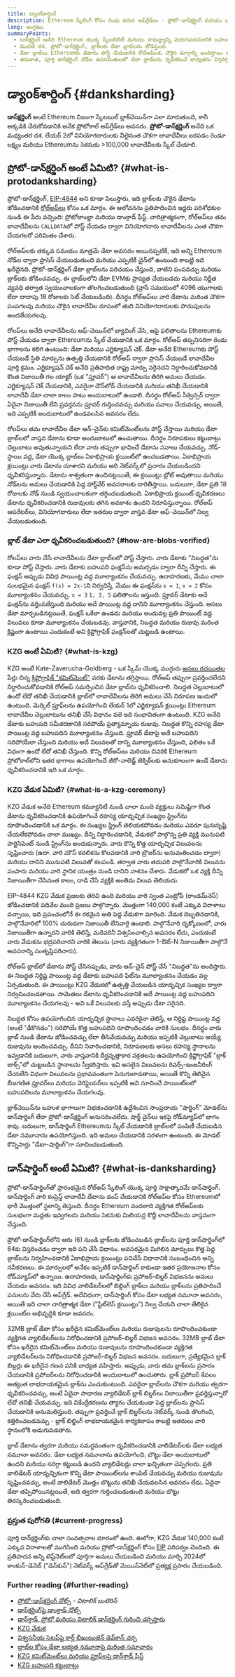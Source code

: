 ```yaml
---
title: డ్యాoక్‌శార్దింగ్
description: Ethereum స్కేలింగ్ కోసం రెండు వరుస అప్‌గ్రేడ్‌లు - ప్రోటో-డాన్‌క్షర్డింగ్‌ మరియు డాన్‌క్షర్డింగ్‌ గురించి తెలుసుకోండి.
lang: ఆంగ్లము
summaryPoints:
  - డాన్‌క్షర్డింగ్‌ అనేది Ethereum యొక్క స్కేలబిలిటీ మరియు సామర్థ్యాన్ని మెరుగుపరచడానికి బహుళ-దశల అప్‌గ్రేడ్.
  - మొదటి దశ, ప్రోటో-డాన్‌క్షర్డింగ్‌, బ్లాక్‌లకు డేటా బ్లాబ్‌లను జోడిస్తుంది
  - డేటా బ్లాబ్‌లు Ethereumకు డేటాను పోస్ట్ చేయడానికి రోల్‌అప్‌లకు చౌకైన మార్గాన్ని అందిస్తాయి మరియు ఆ ఖర్చులను వినియోగదారులకు తక్కువ లావాదేవీల రుసుము రూపంలో బదిలీ చేయవచ్చు.
  - తరువాత, పూర్తి డాన్‌క్షర్డింగ్‌ నోడ్‌ల ఉపసమితులలో డేటా బ్లాబ్‌లను ధృవీకరించే బాధ్యతను విస్తరిస్తుంది, Ethereumను సెకనుకు 100,000 కంటే ఎక్కువ లావాదేవీలకు స్కేల్ చేస్తుంది.
---
```


# డ్యాoక్‌శార్దింగ్ {#danksharding}

**డాన్‌క్షర్డింగ్‌** అంటే Ethereum నిజంగా స్కేలబుల్ బ్లాక్‌చెయిన్‌గా ఎలా మారుతుంది, కానీ అక్కడికి చేరుకోవడానికి అనేక ప్రోటోకాల్ అప్‌గ్రేడ్‌లు అవసరం. **ప్రోటో-డాన్‌క్షర్డింగ్‌** అనేది ఒక మధ్యంతర దశ. లేయర్ 2లో వినియోగదారులకు వీలైనంత చౌకగా లావాదేవీలు జరపడం రెండూ లక్ష్యం మరియు Ethereumను సెకనుకు >100,000 లావాదేవీలకు స్కేల్ చేయాలి.

## ప్రోటో-డాన్‌క్షర్డింగ్‌ అంటే ఏమిటి? {#what-is-protodanksharding}

ప్రోటో-డాన్‌క్షర్డింగ్‌, [EIP-4844](https://eips.ethereum.org/EIPS/eip-4844) అని కూడా పిలుస్తారు, ఇది బ్లాక్‌లకు చౌకైన డేటాను జోడించడానికి [రోల్‌అప్‌లు](/layer-2/#rollups) కోసం ఒక మార్గం. ఈ ఆలోచనను ప్రతిపాదించిన ఇద్దరు పరిశోధకుల నుండి ఈ పేరు వచ్చింది: ప్రోటోలాంబ్డా మరియు డాంక్రాడ్ ఫీస్ట్. చారిత్రాత్మకంగా, రోల్‌అప్‌లు తమ లావాదేవీలను `CALLDATA`లో పోస్ట్ చేయడం ద్వారా వినియోగదారు లావాదేవీలను ఎంత చౌకగా చేయగలరో పరిమితం చేశారు.

రోల్‌అప్‌లకు తక్కువ సమయం మాత్రమే డేటా అవసరం అయినప్పటికీ, ఇది అన్ని Ethereum నోడ్‌ల ద్వారా ప్రాసెస్ చేయబడుతుంది మరియు ఎప్పటికీ చైన్‌లో ఉంటుంది కాబట్టి ఇది ఖరీదైనది. ప్రోటో-డాన్‌క్షర్డింగ్‌ డేటా బ్లాబ్‌లను పరిచయం చేస్తుంది, వాటిని పంపవచ్చు మరియు బ్లాక్‌లకు జోడించవచ్చు. ఈ బ్లాబ్‌లలోని డేటా EVMకు ప్రాప్యత చేయబడదు మరియు నిర్ణీత వ్యవధి తర్వాత స్వయంచాలకంగా తొలగించబడుతుంది (వ్రాసే సమయంలో 4096 యుగాలకు లేదా దాదాపు 18 రోజులకు సెట్ చేయబడింది). దీనర్థం రోల్‌అప్‌లు వారి డేటాను మరింత చౌకగా పంపగలవు మరియు చౌకైన లావాదేవీల రూపంలో తుది వినియోగదారులకు పొదుపులను అందజేయగలవు.

<ExpandableCard title="బ్లాబ్‌లు రోల్‌అప్‌లను ఎందుకు చౌకగా చేస్తాయి?" eventCategory="/roadmap/danksharding" eventName="clicked why do blocks make rollups cheaper?">

రోలప్‌లు అనేది లావాదేవీలను ఆఫ్-చెయిన్‌లో బ్యాచింగ్ చేసి, ఆపై ఫలితాలను Ethereumకు పోస్ట్ చేయడం ద్వారా Ethereumను స్కేల్ చేయడానికి ఒక మార్గం. రోల్అప్ తప్పనిసరిగా రెండు భాగాలను కలిగి ఉంటుంది: డేటా మరియు ఎగ్జిక్యూషన్ చెక్. డేటా అనేది Ethereumకు పోస్ట్ చేయబడే స్థితి మార్పును ఉత్పత్తి చేయడానికి రోల్అప్ ద్వారా ప్రాసెస్ చేయబడే లావాదేవీల పూర్తి క్రమం. ఎగ్జిక్యూషన్ చెక్ అనేది ప్రతిపాదిత రాష్ట్ర మార్పు సరైనదని నిర్ధారించుకోవడానికి కొంత నిజాయితీ గల యాక్టర్ (ఒక "ప్రూవర్") ఆ లావాదేవీలను తిరిగి అమలు చేయడం. ఎగ్జిక్యూషన్ చెక్ చేయడానికి, ఎవరైనా డౌన్‌లోడ్ చేయడానికి మరియు తనిఖీ చేయడానికి లావాదేవీ డేటా చాలా కాలం పాటు అందుబాటులో ఉండాలి. దీనర్థం రోల్అప్ సీక్వెన్సర్ ద్వారా ఏదైనా నిజాయితీ లేని ప్రవర్తనను ప్రూవర్ గుర్తించవచ్చు మరియు సవాలు చేయవచ్చు. అయితే, ఇది ఎప్పటికీ అందుబాటులో ఉండవలసిన అవసరం లేదు.

</ExpandableCard>

<ExpandableCard title="బ్లాబ్ డేటాను ఎందుకు తొలగించడం మంచిది?" eventCategory="/roadmap/danksharding" eventName="clicked why is it OK to delete the blob data?">

రోలప్‌లు తమ లావాదేవీల డేటా ఆన్-చైన్‌కు కమిట్‌మెంట్‌లను పోస్ట్ చేస్తాయి మరియు డేటా బ్లాబ్‌లలో వాస్తవ డేటాను కూడా అందుబాటులో ఉంచుతాయి. దీనర్థం నిరూపకులు కట్టుబాట్లు చెల్లుబాటు అవుతున్నాయని లేదా వారు తప్పుగా భావించే డేటాను సవాలు చేయవచ్చు. నోడ్-స్థాయి వద్ద, డేటా యొక్క బ్లాబ్‌లు ఏకాభిప్రాయ క్లయింట్‌లో ఉంచబడతాయి. ఏకాభిప్రాయ క్లయింట్లు వారు డేటాను చూశారని మరియు అది నెట్‌వర్క్‌లో ప్రచారం చేయబడిందని ధృవీకరిస్తున్నారు. డేటాను శాశ్వతంగా ఉంచినట్లయితే, ఈ క్లయింట్లు బ్లోట్ అవుతాయి మరియు నోడ్‌లను అమలు చేయడానికి పెద్ద హార్డ్‌వేర్ అవసరాలకు దారితీస్తాయి. బదులుగా, డేటా ప్రతి 18 రోజులకు నోడ్ నుండి స్వయంచాలకంగా తగ్గించబడుతుంది. ఏకాభిప్రాయ క్లయింట్ ధృవీకరణలు డేటాను ధృవీకరించడానికి రుజువులకు తగిన అవకాశం ఉందని నిరూపిస్తున్నాయి. రోల్‌అప్ ఆపరేటర్‌లు, వినియోగదారులు లేదా ఇతరుల ద్వారా వాస్తవ డేటా ఆఫ్-చెయిన్‌లో నిల్వ చేయబడుతుంది.

</ExpandableCard>

### బ్లాబ్ డేటా ఎలా ధృవీకరించబడుతుంది? {#how-are-blobs-verified}

రోలప్‌లు వారు చేసే లావాదేవీలను డేటా బ్లాబ్‌లలో పోస్ట్ చేస్తారు. వారు డేటాకు "నిబద్ధత"ను కూడా పోస్ట్ చేస్తారు. వారు డేటాకు బహుపది ఫంక్షన్‌ను అమర్చడం ద్వారా దీన్ని చేస్తారు. ఈ ఫంక్షన్ అప్పుడు వివిధ పాయింట్ల వద్ద మూల్యాంకనం చేయవచ్చు. ఉదాహరణకు, మేము చాలా సులభమైన ఫంక్షన్ `f(x) = 2x-1`ని నిర్వచిస్తే, మేము ఈ ఫంక్షన్‌ను `x = 1`, `x = 2` కోసం మూల్యాంకనం చేయవచ్చు. `x = 3` `1, 3, 5` ఫలితాలను ఇస్తుంది. ప్రూవర్ డేటాకు అదే ఫంక్షన్‌ను వర్తింపజేస్తుంది మరియు అదే పాయింట్ల వద్ద దానిని మూల్యాంకనం చేస్తుంది. అసలు డేటా మార్చబడినట్లయితే, ఫంక్షన్ ఒకేలా ఉండదు మరియు అందువల్ల ప్రతి పాయింట్ వద్ద విలువలు కూడా మూల్యాంకనం చేయబడవు. వాస్తవానికి, నిబద్ధత మరియు రుజువు మరింత క్లిష్టంగా ఉంటాయి ఎందుకంటే అవి క్రిప్టోగ్రాఫిక్ ఫంక్షన్‌లతో చుట్టబడి ఉంటాయి.

### KZG అంటే ఏమిటి? {#what-is-kzg}

KZG అంటే Kate-Zaverucha-Goldberg - ఒక స్కీమ్ యొక్క ముగ్గురు [అసలు రచయితల](https://link.springer.com/chapter/10.1007/978-3-642-17373-8_11) పేర్లు చిన్న [క్రిప్టోగ్రాఫిక్ "కమిట్‌మెంట్"](https://dankradfeist.de/ethereum/2020/06/16/kate-polynomial-commitments.html) వరకు డేటాను తగ్గిస్తాయి. రోల్‌అప్ తప్పుగా ప్రవర్తించలేదని నిర్ధారించుకోవడానికి రోల్‌అప్ సమర్పించిన డేటా బ్లాబ్‌ను ధృవీకరించాలి. నిబద్ధత చెల్లుబాటులో ఉందో లేదో తనిఖీ చేయడానికి బ్లాబ్‌లో లావాదేవీలను తిరిగి అమలు చేసే నిరూపణ ఇందులో ఉంటుంది. మెర్కిల్ ప్రూఫ్‌లను ఉపయోగించి లేయర్ 1లో ఎగ్జిక్యూషన్ క్లయింట్లు Ethereum లావాదేవీల చెల్లుబాటును తనిఖీ చేసే విధానం వలె ఇది సంభావితంగా ఉంటుంది. KZG అనేది డేటాకు బహుపది సమీకరణానికి సరిపోయే ప్రత్యామ్నాయ రుజువు. నిబద్ధత కొన్ని రహస్య డేటా పాయింట్ల వద్ద బహుపదిని మూల్యాంకనం చేస్తుంది. ప్రూవర్ డేటాపై అదే బహుపదిని సరిపోయేలా చేస్తుంది మరియు అదే విలువలతో దాన్ని మూల్యాంకనం చేస్తుంది, ఫలితం ఒకే విధంగా ఉందో లేదో తనిఖీ చేస్తుంది. కొన్ని రోల్‌అప్‌లు మరియు చివరికి Ethereum ప్రోటోకాల్‌లోని ఇతర భాగాలు ఉపయోగించే జీరో-నాలెడ్జ్ టెక్నిక్‌లకు అనుకూలంగా ఉండే డేటాను ధృవీకరించడానికి ఇది ఒక మార్గం.

### KZG వేడుక ఏమిటి? {#what-is-a-kzg-ceremony}

KZG వేడుక అనేది Ethereum కమ్యూనిటీ నుండి చాలా మంది వ్యక్తులు సమిష్టిగా కొంత డేటాను ధృవీకరించడానికి ఉపయోగించే రహస్య యాదృచ్ఛిక సంఖ్యల స్ట్రింగ్‌ను రూపొందించడానికి ఒక మార్గం. ఈ సంఖ్యల స్ట్రింగ్ తెలియకపోవడం మరియు ఎవరూ పునఃసృష్టి చేయలేకపోవడం చాలా ముఖ్యం. దీన్ని నిర్ధారించడానికి, వేడుకలో పాల్గొన్న ప్రతి వ్యక్తి మునుపటి పార్టిసిపెంట్ నుండి స్ట్రింగ్‌ను అందుకున్నారు. వారు కొన్ని కొత్త యాదృచ్ఛిక విలువలను సృష్టించారు (ఉదా. వారి మౌస్ కదలికను కొలవడానికి వారి బ్రౌజర్‌ను అనుమతించడం ద్వారా) మరియు దానిని మునుపటి విలువతో కలపండి. తర్వాత వారు తదుపరి పాల్గొనేవారికి విలువను పంపారు మరియు వారి స్థానిక యంత్రం నుండి దానిని నాశనం చేశారు. వేడుకలో ఒక వ్యక్తి దీన్ని నిజాయితీగా చేసినంత కాలం, దాడి చేసే వ్యక్తికి అంతిమ విలువ తెలియదు.

EIP-4844 KZG వేడుక ప్రజలకు తెరిచి ఉంది మరియు వారి స్వంత ఎంట్రోపీ (రాండమ్‌నెస్) జోడించడానికి పదివేల మంది ప్రజలు పాల్గొన్నారు. మొత్తంగా 140,000 కంటే ఎక్కువ విరాళాలు వచ్చాయి, ఇది ప్రపంచంలోనే ఈ రకమైన అతి పెద్ద వేడుకగా మారింది. వేడుక దెబ్బతినడానికి, పాల్గొనేవారిలో 100% చురుకుగా నిజాయితీ లేనివారై ఉండాలి. పాల్గొనేవారి దృక్కోణంలో, వారు నిజాయితీగా ఉన్నారని వారికి తెలిస్తే, మరెవరినీ విశ్వసించాల్సిన అవసరం లేదు, ఎందుకంటే వారు వేడుకను భద్రపరిచారని వారికి తెలుసు (వారు వ్యక్తిగతంగా 1-ఔట్-N నిజాయితీగా పాల్గొనే అవసరాన్ని సంతృప్తిపరిచారు).

<ExpandableCard title="KZG వేడుక నుండి యాదృచ్ఛిక సంఖ్య దేనికి ఉపయోగించబడింది?" eventCategory="/roadmap/danksharding" eventName="clicked why is the random number from the KZG ceremony used for?">

రోల్‌అప్ బ్లాబ్‌లో డేటాను పోస్ట్ చేసినప్పుడు, వారు ఆన్-చైన్ పోస్ట్ చేసే "నిబద్ధత"ను అందిస్తారు. ఈ నిబద్ధత నిర్దిష్ట పాయింట్ల వద్ద డేటాకు బహుపది ఫిట్‌ను మూల్యాంకనం చేయడం వల్ల ఏర్పడుతుంది. ఈ పాయింట్లు KZG వేడుకలో ఉత్పత్తి చేయబడిన యాదృచ్ఛిక సంఖ్యల ద్వారా నిర్వచించబడతాయి. సామెతలు డేటాను ధృవీకరించడానికి అదే పాయింట్ల వద్ద బహుపదిని మూల్యాంకనం చేయగలవు - అవి ఒకే విలువలకు వస్తే అప్పుడు డేటా సరైనది.

</ExpandableCard>

<ExpandableCard title="KZG యాదృచ్ఛిక డేటా ఎందుకు రహస్యంగా ఉండాలి?" eventCategory="/roadmap/danksharding" eventName="clicked why does the KZG random data have to stay secret?">

నిబద్ధత కోసం ఉపయోగించిన యాదృచ్ఛిక స్థానాలు ఎవరికైనా తెలిస్తే, ఆ నిర్దిష్ట పాయింట్ల వద్ద (అంటే "ఢీకొనడం") సరిపోయే కొత్త బహుపదిని రూపొందించడం వారికి సులభం. దీనర్థం వారు బ్లాబ్ నుండి డేటాను జోడించవచ్చు లేదా తీసివేయవచ్చు మరియు ఇప్పటికీ చెల్లుబాటు అయ్యే రుజువును అందించవచ్చు. దీనిని నివారించడానికి, నిరూపణలకు అసలు రహస్య స్థానాలను ఇవ్వడానికి బదులుగా, వారు వాస్తవానికి దీర్ఘవృత్తాకార వక్రతలను ఉపయోగించి క్రిప్టోగ్రాఫిక్ "బ్లాక్ బాక్స్"లో చుట్టబడిన స్థానాలను స్వీకరిస్తారు. ఇవి అసలైన విలువలను రివర్స్-ఇంజనీరింగ్ చేయలేని విధంగా విలువలను ప్రభావవంతంగా పెనుగులాడతాయి, అయితే కొన్ని తెలివైన బీజగణిత ప్రూవర్‌లు మరియు వెరిఫైయర్‌లు ఇప్పటికీ అవి సూచించే పాయింట్‌లలో బహుపదిలను మూల్యాంకనం చేయగలవు.

</ExpandableCard>

<InfoBanner isWarning mb={8}>
  బ్లాక్‌చెయిన్‌ను బహుళ భాగాలుగా విభజించడానికి ఉద్దేశించిన సాంప్రదాయ "షార్డింగ్" మోడల్‌ను డాన్‌షార్డింగ్ లేదా ప్రోటో-డాన్‌క్షర్డింగ్‌ అనుసరించలేదు. షార్డ్ చైన్‌లు ఇకపై రోడ్‌మ్యాప్‌లో భాగం కావు. బదులుగా, డాన్‌షార్డింగ్ Ethereumను స్కేల్ చేయడానికి బ్లాబ్‌లలో పంపిణీ చేయబడిన డేటా నమూనాను ఉపయోగిస్తుంది. ఇది అమలు చేయడానికి సరళంగా ఉంటుంది. ఈ మోడల్ కొన్నిసార్లు "డేటా-షార్డింగ్"గా సూచించబడుతుంది.
</InfoBanner>

## డాన్‌షార్డింగ్ అంటే ఏమిటి? {#what-is-danksharding}

ప్రోటో-డాన్‌షార్డింగ్‌తో ప్రారంభమైన రోల్‌అప్ స్కేలింగ్ యొక్క పూర్తి సాక్షాత్కారమే డాన్‌షార్డింగ్. డాన్‌షార్డింగ్ వారి కంప్రెస్డ్ లావాదేవీ డేటాను డంప్ చేయడానికి రోల్‌అప్‌ల కోసం Ethereumలో భారీ మొత్తంలో స్థలాన్ని తెస్తుంది. దీనర్థం Ethereum వందలాది వ్యక్తిగత రోల్‌అప్‌లకు సులభంగా మద్దతు ఇవ్వగలదు మరియు సెకనుకు మిలియన్ల కొద్దీ లావాదేవీలను వాస్తవంగా చేస్తుంది.

ప్రోటో-డాన్‌షార్డింగ్‌లోని ఆరు (6) నుండి బ్లాక్‌లకు జోడించబడిన బ్లాబ్‌లను పూర్తి డాన్‌షార్డింగ్‌లో 64కు విస్తరించడం ద్వారా ఇది పని చేసే విధానం. అవసరమైన మిగిలిన మార్పులు కొత్త పెద్ద బ్లాబ్‌లను నిర్వహించడానికి ఏకాభిప్రాయ క్లయింట్లు పనిచేసే విధానానికి సంబంధించిన అన్ని నవీకరణలు. ఈ మార్పులలో అనేకం ఇప్పటికే డాన్‌షార్డింగ్ కాకుండా ఇతర ప్రయోజనాల కోసం రోడ్‌మ్యాప్‌లో ఉన్నాయి. ఉదాహరణకు, డాన్‌షార్డింగ్‌కు ప్రపోజర్-బిల్డర్ విభజనను అమలు చేయడం అవసరం. ఇది వివిధ వాలిడేటర్‌లలో బిల్డింగ్ బ్లాక్‌లు మరియు బ్లాక్‌లను ప్రతిపాదించే పనులను వేరు చేసే అప్‌గ్రేడ్. అదేవిధంగా, డాన్‌షార్డింగ్ కోసం డేటా లభ్యత నమూనా అవసరం, అయితే ఇది చాలా చారిత్రాత్మక డేటా ("స్టేట్‌లెస్ క్లయింట్లు") నిల్వ చేయని చాలా తేలికైన క్లయింట్‌ల అభివృద్ధికి కూడా అవసరం.

<ExpandableCard title="డాన్‌క్షర్డింగ్‌కు ప్రతిపాదకుడు-బిల్డర్ విభజన ఎందుకు అవసరం?" eventCategory="/roadmap/danksharding" eventName="clicked why does danksharding require proposer-builder separation?">

32MB బ్లాబ్ డేటా కోసం ఖరీదైన కమిట్‌మెంట్‌లు మరియు రుజువులను రూపొందించకుండా వ్యక్తిగత వ్యాలిడేటర్‌లను నిరోధించడానికి ప్రపోజర్-బిల్డర్ విభజన అవసరం. 32MB బ్లాబ్ డేటా కోసం ఖరీదైన కమిట్‌మెంట్‌లు మరియు రుజువులను రూపొందించకుండా వ్యక్తిగత వ్యాలిడేటర్‌లను నిరోధించడానికి ప్రపోజర్-బిల్డర్ విభజన అవసరం. బదులుగా, ప్రత్యేకమైన బ్లాక్ బిల్డర్లు ఈ ఖరీదైన గణన పనికి బాధ్యత వహిస్తారు. అప్పుడు, వారు తమ బ్లాక్‌లను ప్రసారం చేయడానికి ప్రపోజర్‌లను నిరోధించడానికి అందుబాటులో ఉంచుతారు. బ్లాక్ ప్రపోజర్ కేవలం అత్యంత లాభదాయకమైన బ్లాక్‌ను ఎంచుకుంటుంది. ఎవరైనా బ్లాబ్‌లను చౌకగా మరియు త్వరగా ధృవీకరించవచ్చు, అంటే ఏదైనా సాధారణ వ్యాలిడేటర్ బ్లాక్ బిల్డర్‌లు నిజాయితీగా ప్రవర్తిస్తున్నారో లేదో తనిఖీ చేయవచ్చు. ఇది వికేంద్రీకరణను త్యాగం చేయకుండా పెద్ద బ్లాబ్‌లను ప్రాసెస్ చేయడానికి అనుమతిస్తుంది. తప్పుగా ప్రవర్తించే బ్లాక్ బిల్డర్‌లను నెట్‌వర్క్ నుండి తొలగించి, కత్తిరించబడవచ్చు - బ్లాక్ బిల్డింగ్ లాభదాయకమైన కార్యకలాపం కాబట్టి ఇతరులు వారి స్థానంలోకి అడుగుపెడతారు.

</ExpandableCard>

<ExpandableCard title="డాన్‌క్షర్డింగ్‌కు డేటా లభ్యత నమూనా ఎందుకు అవసరం?" eventCategory="/roadmap/danksharding" eventName="clicked why does danksharding require data availability sampling?">

బ్లాబ్ డేటాను త్వరగా మరియు సమర్ధవంతంగా ధృవీకరించడానికి వాలిడేటర్‌లకు డేటా లభ్యత నమూనా అవసరం. డేటా లభ్యత నమూనాను ఉపయోగించి, బొట్టు డేటా అందుబాటులో ఉందని మరియు సరిగ్గా కట్టుబడి ఉందని వ్యాలిడేటర్లు చాలా ఖచ్చితంగా చెప్పగలరు. ప్రతి వాలిడేటర్ యాదృచ్ఛికంగా కొన్ని డేటా పాయింట్‌లను శాంపిల్ చేయవచ్చు మరియు రుజువును సృష్టించవచ్చు, అంటే వాలిడేటర్ మొత్తం బొట్టును తనిఖీ చేయవలసిన అవసరం లేదు. ఏదైనా డేటా తప్పిపోయినట్లయితే, అది త్వరగా గుర్తించబడుతుంది మరియు బొట్టు తిరస్కరించబడుతుంది.

</ExpandableCard>

### ప్రస్తుత పురోగతి {#current-progress}

పూర్తి డాన్‌క్షర్డింగ్‌కు చాలా సంవత్సరాల దూరంలో ఉంది. ఈలోగా, KZG వేడుక 140,000 కంటే ఎక్కువ విరాళాలతో ముగిసింది మరియు ప్రోటో-డాన్‌క్షర్డింగ్‌ కోసం [EIP](https://eips.ethereum.org/EIPS/eip-4844) పరిపక్వం చెందింది. ఈ ప్రతిపాదన అన్ని టెస్ట్‌నెట్‌లలో పూర్తిగా అమలు చేయబడింది మరియు మార్చి 2024లో కాంకున్-డెనెబ్ ("డెన్‌కున్") నెట్‌వర్క్ అప్‌గ్రేడ్‌తో మెయిన్‌నెట్‌లో ప్రత్యక్ష ప్రసారం చేయబడింది.

### Further reading {#further-reading}

- [ప్రోటో-డాన్‌క్షర్డింగ్‌ నోట్స్](https://notes.ethereum.org/@vbuterin/proto_danksharding_faq) - _విటాలిక్ బుటెరిన్_
- [డాన్‌క్షర్డింగ్‌పై డాంక్రాడ్ నోట్స్](https://notes.ethereum.org/@dankrad/new_sharding)
- [డాన్‌క్రాడ్, ప్రోటో మరియు విటాలిక్ డాన్‌క్షర్డింగ్‌ గురించి చర్చిస్తారు](https://www.youtube.com/watch?v=N5p0TB77flM)
- [KZG వేడుక](https://ceremony.ethereum.org/)
- [విశ్వసనీయ సెటప్‌పై కార్ల్ బీఖుయిజెన్ డెవ్‌కాన్ చర్చ](https://archive.devcon.org/archive/watch/6/the-kzg-ceremony-or-how-i-learnt-to-stop-worrying-and-love-trusted-setups/?tab=YouTube)
- [బ్లాబ్‌ల కోసం డేటా లభ్యత నమూనాపై మరింత సమాచారం](https://hackmd.io/@vbuterin/sharding_proposal#ELI5-data-availability-sampling)
- [KZG కమిట్‌మెంట్‌లు మరియు ప్రూఫ్‌లపై డాన్‌క్రాడ్ ఫీస్ట్](https://youtu.be/8L2C6RDMV9Q)
- [KZG బహుపది కట్టుబాట్లు](https://dankradfeist.de/ethereum/2020/06/16/kate-polynomial-commitments.html)
